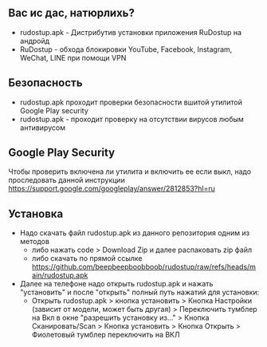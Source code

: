 Вас ис дас, натюрлихь?
----------------------
- rudostup.apk - Дистрибутив установки приложения RuDostup на андройд
- RuDostup - обхода блокировки YouTube, Facebook, Instagram, WeChat, LINE при помощи VPN


Безопасность
-------------
- rudostup.apk  проходит проверки безопасности вшитой утилитой Google Play security
- rudostup.apk - проходит проверку на отсутствии вирусов любым антивирусом

Google Play Security
-------------------
Чтобы проверить включена ли утилита и включить ее если выкл, надо проследовать
данной инструкции https://support.google.com/googleplay/answer/2812853?hl=ru

Установка
---------
- Надо скачать файл rudostup.apk из данного репозитория одним из методов
  - либо нажать code > Download Zip и далее распаковать zip файл
  - либо скачать по прямой ссылке https://github.com/beepbeepboobboob/rudostup/raw/refs/heads/main/rudostup.apk
- Далее на телефоне надо открыть rudostup.apk и нажать "установить" и после "открыть" полный путь нажатий для установки:
   - Открыть rudostup.apk > кнопка установить > Кнопка Настройки (зависит от модели, может быть другая) > Переключить тумблер на Вкл в окне "разрешить установку из..." > Кнопка Сканировать/Scan > Кнопка установить > Кнопка Открыть  > Фиолетовый тумблер переключить на ВКЛ
     
